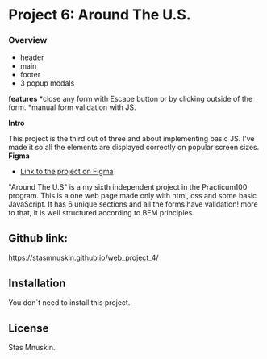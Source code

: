 # Project 6: Around The U.S.

### Overview

* header
* main
* footer
* 3 popup modals

**features**
*close any form with Escape button or by clicking outside of the form.
*manual form validation with JS.

**Intro**

This project is the third out of three and about implementing basic JS. I've made it so all the elements are displayed correctly on popular screen sizes. 
**Figma**

* [Link to the project on Figma](https://www.figma.com/file/05izwsCh3F3UsBmHfHhUFQ/Sprint-6%3A-Around-The-U.S.?node-id=0%3A1.)


"Around The U.S" is a my sixth independent project in the Practicum100 program. This is a one web page made only with html, css and some basic JavaScript.
It has 6 unique sections and all the forms have validation!
more to that, it is well structured according to BEM principles. 

## Github link:
https://stasmnuskin.github.io/web_project_4/
## Installation
You don`t need to install this project.

## License
Stas Mnuskin.